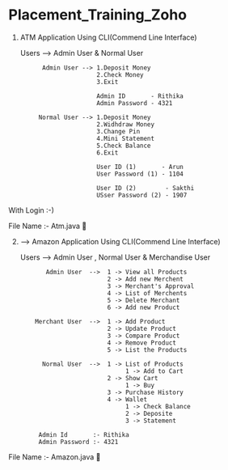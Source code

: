 # Placement_Training_Zoho

1.  ATM Application Using CLI(Commend Line Interface)

  
     Users --> Admin User & Normal User
              
              Admin User --> 1.Deposit Money
                             2.Check Money
                             3.Exit
                             
                             Admin ID       - Rithika
                             Admin Password - 4321
                             
             Normal User --> 1.Deposit Money
                             2.Widhdraw Money
                             3.Change Pin
                             4.Mini Statement
                             5.Check Balance
                             6.Exit
                             
                             User ID (1)       - Arun
                             User Password (1) - 1104
                             
                             User ID (2)        - Sakthi
                             USser Password (2) - 1907
  With Login :-)
  
  File Name :- Atm.java 🦖
  
  
  
  
  
2. --> Amazon Application Using CLI(Commend Line Interface)


   Users --> Admin User , Normal User & Merchandise User
  
              Admin User  -->  1 -> View all Products
                               2 -> Add new Merchent
                               3 -> Merchant's Approval
                               4 -> List of Merchents
                               5 -> Delete Merchant
                               6 -> Add new Product
                               
           Merchant User  -->  1 -> Add Product
                               2 -> Update Product
                               3 -> Compare Product
                               4 -> Remove Product
                               5 -> List the Products
                               
             Normal User  -->  1 -> List of Products
                                    1 -> Add to Cart
                               2 -> Show Cart 
                                    1 -> Buy 
                               3 -> Purchase History 
                               4 -> Wallet
                                    1 -> Check Balance 
                                    2 -> Deposite 
                                    3 -> Statement
                                    
            Admin Id       :- Rithika
            Admin Password :- 4321
            
  File Name :- Amazon.java 🦖

